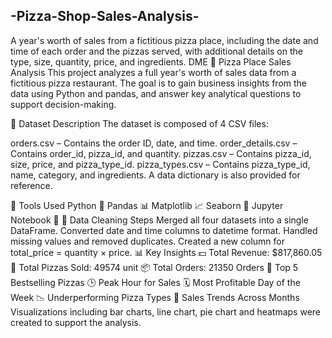 ## -Pizza-Shop-Sales-Analysis-
A year's worth of sales from a fictitious pizza place, including the date and time of each order and the pizzas served, with additional details on the type, size, quantity, price, and ingredients.
DME
🍕 Pizza Place Sales Analysis
This project analyzes a full year's worth of sales data from a fictitious pizza restaurant. The goal is to gain business insights from the data using Python and pandas, and answer key analytical questions to support decision-making.

📁 Dataset Description
The dataset is composed of 4 CSV files:

orders.csv – Contains the order ID, date, and time.
order_details.csv – Contains order_id, pizza_id, and quantity.
pizzas.csv – Contains pizza_id, size, price, and pizza_type_id.
pizza_types.csv – Contains pizza_type_id, name, category, and ingredients.
A data dictionary is also provided for reference.

🔧 Tools Used
Python 🐍
Pandas 📊
Matplotlib 📈
Seaborn 🎨
Jupyter Notebook 📒
🧼 Data Cleaning Steps
Merged all four datasets into a single DataFrame.
Converted date and time columns to datetime format.
Handled missing values and removed duplicates.
Created a new column for total_price = quantity × price.
📊 Key Insights
💵 Total Revenue: $817,860.05
🔢 Total Pizzas Sold: 49574 unit
📦 Total Orders: 21350 Orders
🍕 Top 5 Bestselling Pizzas
🕒 Peak Hour for Sales
🗓️ Most Profitable Day of the Week
📉 Underperforming Pizza Types
📅 Sales Trends Across Months
Visualizations including bar charts, line chart, pie chart and heatmaps were created to support the analysis.
